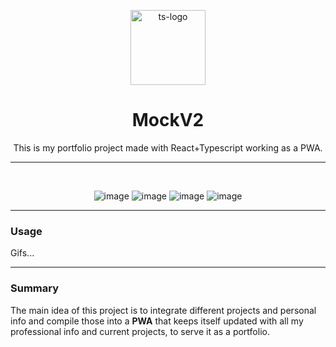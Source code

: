 <p align="center">
  <img src="https://raw.githubusercontent.com/Lucas-Fonte/mockV2/master/public/images/icons/apple-icon-152x152.png" alt="ts-logo" width="120"/>
</p>
<h1 align="center">
    MockV2
</h1>
<p align="center">
This is my portfolio project made with React+Typescript working as a PWA.

---

</p>

<br />

<p align="center">
<img src="https://img.shields.io/badge/Code-Typescript-informational?style=flat&logo=typescript&logoColor=white&color=2bbc8a" alt="image" />
<img src="https://img.shields.io/badge/Code-React-informational?style=flat&logo=react&logoColor=white&color=2bbc8a" alt="image" />
<img src="https://img.shields.io/badge/Tools-Netlify-informational?style=flat&logo=netlify&logoColor=white&color=2bbc8a" alt="image" />
<img src="https://img.shields.io/badge/Tools-GithubREADME-informational?style=flat&logo=github&logoColor=white&color=2bbc8a" alt="image" />

</p>

---

### Usage

Gifs...

---

### Summary

The main idea of this project is to integrate different projects and personal info and compile those into a **PWA** that keeps itself updated with all my professional info and current projects, to serve it as a portfolio.
